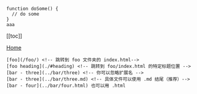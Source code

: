 ```
function doSome() {
  // do some
}
aaa
```
[[toc]]

[Home](/) <!-- 跳转到根目录的index.md -->
```
[foo](/foo/) <!-- 跳转到 foo 文件夹的 index.html-->
[foo heading](./#heading) <!-- 跳转到 foo/index.html 的特定标题位置 -->
[bar - three](../bar/three) <!-- 你可以忽略扩展名 -->
[bar - three](../bar/three.md) <!-- 具体文件可以使用 .md 结尾（推荐）-->
[bar - four](../bar/four.html) 也可以用 .html
```